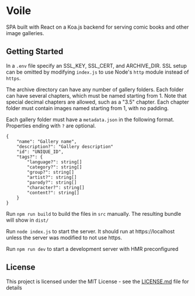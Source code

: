 # Voile

SPA built with React on a Koa.js backend for serving comic books and other image galleries.

## Getting Started

In a `.env` file specify an SSL_KEY, SSL_CERT, and ARCHIVE_DIR. SSL setup can be omitted by modifying `index.js` to use Node's `http` module instead of `https`.

The archive directory can have any number of gallery folders. Each folder can have several chapters, which must be named starting from 1. Note that special decimal chapters are allowed, such as a "3.5" chapter. Each chapter folder must contain images named starting from 1, with no padding.

Each gallery folder must have a `metadata.json` in the following format. Properties ending with `?` are optional.

```
{
    "name": "Gallery name",
    "description?": "Gallery description"
    "id": "UNIQUE_ID",
    "tags?": {
        "language?": string[]
        "category?": string[]
        "group?": string[]
        "artist?": string[]
        "parody?": string[]
        "character?": string[]
        "content?": string[]
    }
}
```

Run `npm run build` to build the files in `src` manually. The resulting bundle will show in `dist/`

Run `node index.js` to start the server. It should run at https://localhost unless the server was modified to not use https.

Run `npm run dev` to start a development server with HMR preconfigured

## License

This project is licensed under the MIT License - see the [LICENSE.md](LICENSE.md) file for details
